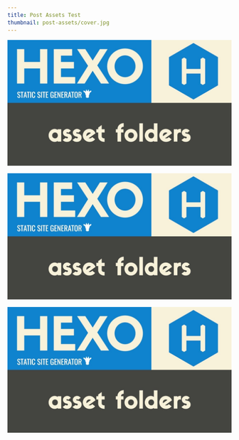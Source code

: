 ```yaml
---
title: Post Assets Test
thumbnail: post-assets/cover.jpg
---
```


![cover alt](post-assets/cover.jpg)

![cover alt](post-assets/cover.jpg "cover")

![cover alt](post-assets/cover.jpg "cover")